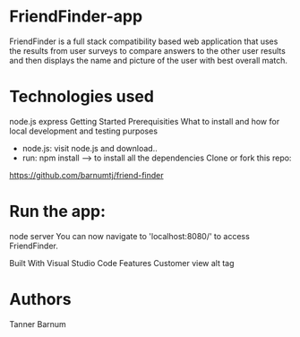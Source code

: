 # FriendFinder-app
FriendFinder is a full stack compatibility based web application that uses the results from user surveys to compare answers to the other user results and then displays the name and picture of the user with best overall match.

# Technologies used
node.js
express
Getting Started
Prerequisities
What to install and how for local development and testing purposes

- node.js: visit node.js and download..
- run: npm install --> to install all the dependencies
Clone or fork this repo:

https://github.com/barnumtj/friend-finder

# Run the app:

node server
You can now navigate to 'localhost:8080/' to access FriendFinder.

Built With
Visual Studio Code
Features
Customer view alt tag

# Authors

Tanner Barnum

